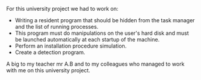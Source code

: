 For this university project we had to work on:

- Writing a resident program that should be hidden from the task manager and the list of running processes.
- This program must do manipulations on the user's hard disk and must be launched automatically at each startup of the machine.
- Perform an installation procedure simulation.
- Create a detection program.

A big to my teacher mr A.B and to my colleagues who managed to work with me on this university project.
